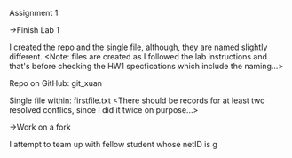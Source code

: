 Assignment 1:

->Finish Lab 1

I created the repo and the single file, although, they are named slightly different. <Note: files are created as I followed the lab instructions and that's before checking the HW1 specfications which include the naming...>

Repo on GitHub: git_xuan

Single file within: firstfile.txt <There should be records for at least two resolved conflics, since I did it twice on purpose...>

->Work on a fork

I attempt to team up with fellow student whose netID is g
